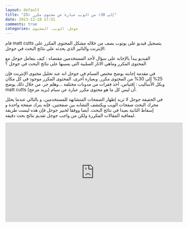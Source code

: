 ```yaml
---
layout: default
title: "25٪ إلى 30٪ من الويب عبارة عن محتوى مكرر"
date: 2013-12-18 17:51
comments: true
categories: جوجل، الويب، المحتوى 
---
```


قام matt cutts بتسجيل فيديو على يوتوب يصف من خلاله مشكل المحتوى المكرر على الإنترنت والتاثير الذي يحدثه على نتائج البحث في جوجل.

الفيديو يبدأ بالإجابة على سؤال لأحد المستخدمين مقتضاه :  كيف يتعامل جوجل مع المحتوى المكرر وماهي الاثار السلبية التي يسببها على نتائج البحث في جوجل ؟

<!-- more -->

في مقدمة إجابته يوضح مختص السبام في جوجل انه عند تحليل محتوى الإنترنت فإن 25% إلى 30% من المحتوى مكرر. وبعبارة  أخرى، المحتوى المكرر موجود في كل مكان وبكل الأساليب : إقتباس، أخذ فقرات من مدونات مختلفة ...وهلم جر. من خلال ذلك يوضح matt cutts أن ليس كل ما هو محتوى مكرر عبارة عن سبام (بريد مزعج).

في الحقيقة جوجل لا تريد إظهار الصفحات المتشابهة للمستخدمين، و بالتالي عندما يحلل محرك البحث صفحات الويب ويكتشف التشابه بين صفحتين، فإنه يترك صفحة واحدة  و إسقاط الثانية بعيدا في نتائج البحث. أيضا ووفقا لخبير جوجل فإن هذه ليست طريقة لمعاقبة  المقالات المكررة ولكن من واجب جوجل تقديم نتائج بحث دقيقة.


<iframe width="560" height="315" src="https://www.youtube.com/embed/mQZY7EmjbMA" frameborder="0" allowfullscreen></iframe>

